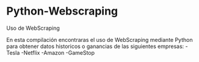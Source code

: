 # Python-Webscraping
Uso de WebScraping

En esta compilación encontraras el uso de WebScraping mediante Python para obtener datos historicos o ganancias de las siguientes empresas:
-Tesla
-Netflix
-Amazon
-GameStop


